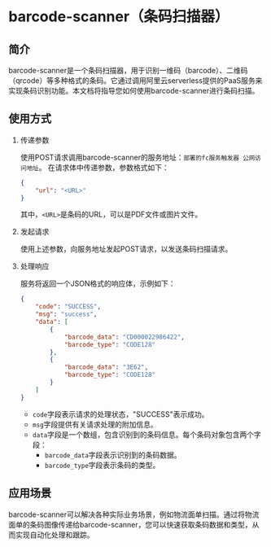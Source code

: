 # barcode-scanner（条码扫描器）

## 简介

barcode-scanner是一个条码扫描器，用于识别一维码（barcode）、二维码（qrcode）等多种格式的条码。它通过调用阿里云serverless提供的PaaS服务来实现条码识别功能。本文档将指导您如何使用barcode-scanner进行条码扫描。

## 使用方式

1. 传递参数

   使用POST请求调用barcode-scanner的服务地址：`部署的fc服务触发器 公网访问地址`。
   在请求体中传递参数，参数格式如下：

   ```json
   {
       "url": "<URL>"
   }
   ```

   其中，`<URL>`是条码的URL，可以是PDF文件或图片文件。

2. 发起请求

   使用上述参数，向服务地址发起POST请求，以发送条码扫描请求。

3. 处理响应

   服务将返回一个JSON格式的响应体，示例如下：

   ```json
   {
       "code": "SUCCESS",
       "msg": "success",
       "data": [
           {
               "barcode_data": "CD000022986422",
               "barcode_type": "CODE128"
           },
           {
               "barcode_data": "3E62",
               "barcode_type": "CODE128"
           }
       ]
   }
   ```

   - `code`字段表示请求的处理状态，"SUCCESS"表示成功。
   - `msg`字段提供有关请求处理的附加信息。
   - `data`字段是一个数组，包含识别到的条码信息。每个条码对象包含两个字段：
     - `barcode_data`字段表示识别到的条码数据。
     - `barcode_type`字段表示条码的类型。

## 应用场景

barcode-scanner可以解决各种实际业务场景，例如物流面单扫描。通过将物流面单的条码图像传递给barcode-scanner，您可以快速获取条码数据和类型，从而实现自动化处理和跟踪。
